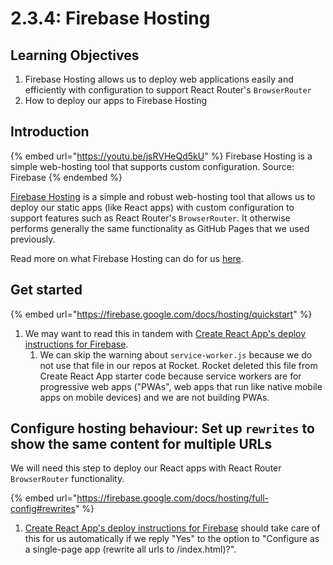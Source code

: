 # 2.3.4: Firebase Hosting

## Learning Objectives

1. Firebase Hosting allows us to deploy web applications easily and efficiently with configuration to support React Router's `BrowserRouter`
2. How to deploy our apps to Firebase Hosting

## Introduction

{% embed url="https://youtu.be/jsRVHeQd5kU" %}
Firebase Hosting is a simple web-hosting tool that supports custom configuration. Source: Firebase
{% endembed %}

[Firebase Hosting](https://firebase.google.com/docs/hosting) is a simple and robust web-hosting tool that allows us to deploy our static apps (like React apps) with custom configuration to support features such as React Router's `BrowserRouter`. It otherwise performs generally the same functionality as GitHub Pages that we used previously.

Read more on what Firebase Hosting can do for us [here](https://firebase.google.com/docs/hosting/use-cases).

## Get started

{% embed url="https://firebase.google.com/docs/hosting/quickstart" %}

1. We may want to read this in tandem with [Create React App's deploy instructions for Firebase](https://create-react-app.dev/docs/deployment#firebase).
   1. We can skip the warning about `service-worker.js` because we do not use that file in our repos at Rocket. Rocket deleted this file from Create React App starter code because service workers are for progressive web apps ("PWAs", web apps that run like native mobile apps on mobile devices) and we are not building PWAs.

## Configure hosting behaviour: Set up `rewrites` to show the same content for multiple URLs

We will need this step to deploy our React apps with React Router `BrowserRouter` functionality.&#x20;

{% embed url="https://firebase.google.com/docs/hosting/full-config#rewrites" %}

1. [Create React App's deploy instructions for Firebase](https://create-react-app.dev/docs/deployment#firebase) should take care of this for us automatically if we reply "Yes" to the option to "Configure as a single-page app (rewrite all urls to /index.html)?".
